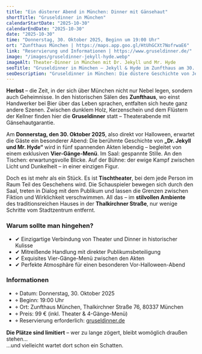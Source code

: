 ```yaml
---
title: "Ein düsterer Abend in München: Dinner mit Gänsehaut"
shortTitle: "Gruseldinner in München"
calendarStartDate: "2025-10-30"
calendarEndDate: "2025-10-30"
date: "2025-10-30"
time: "Donnerstag, 30. Oktober 2025, Beginn um 19:00 Uhr"
ort: "Zunfthaus München | https://maps.app.goo.gl/HtUhGCXt7NofrwaE6"
link: "Reservierung und Informationen | https://www.gruseldinner.de/"
image: "/images/gruseldinner-jekyll-hyde.webp"
imageAlt: Theater-Dinner in München mit Dr. Jekyll und Mr. Hyde
seoTitle: "Gruseldinner in München – Jekyll & Hyde im Zunfthaus am 30. Oktober 2025"
seoDescription: "Gruseldinner in München: Die düstere Geschichte von Jekyll & Hyde, ein 4-Gänge-Menü und stimmungsvolles Theater im historischen Zunfthaus. Nur am 30. Oktober 2025."
---
```


**Herbst** – die Zeit, in der sich über München nicht nur Nebel legen, sondern auch Geheimnisse. In den historischen Sälen des **Zunfthaus**, wo einst Handwerker bei Bier über das Leben sprachen, entfalten sich heute ganz andere Szenen. Zwischen dunklem Holz, Kerzenschein und dem Flüstern der Kellner finden hier die **Gruseldinner** statt – Theaterabende mit Gänsehautgarantie.

Am **Donnerstag, den 30. Oktober 2025**, also direkt vor Halloween, erwartet die Gäste ein besonderer Abend: Die berühmte Geschichte von **„Dr. Jekyll und Mr. Hyde“** wird in fünf spannenden Akten lebendig – begleitet von einem exklusiven **Vier-Gänge-Menü**. Im Saal: gespannte Stille. An den Tischen: erwartungsvolle Blicke. Auf der Bühne: der ewige Kampf zwischen Licht und Dunkelheit – in einer einzigen Figur.

Doch es ist mehr als ein Stück. Es ist **Tischtheater**, bei dem jede Person im Raum Teil des Geschehens wird. Die Schauspieler bewegen sich durch den Saal, treten in Dialog mit dem Publikum und lassen die Grenzen zwischen Fiktion und Wirklichkeit verschwimmen. All das – im **stilvollen Ambiente** des traditionsreichen Hauses in der **Thalkirchner Straße**, nur wenige Schritte vom Stadtzentrum entfernt.

### Warum sollte man hingehen?

- ✔ Einzigartige Verbindung von Theater und Dinner in historischer Kulisse  
- ✔ Mitreißende Handlung mit direkter Publikumsbeteiligung  
- ✔ Exquisites Vier-Gänge-Menü zwischen den Akten  
- ✔ Perfekte Atmosphäre für einen besonderen Vor-Halloween-Abend

### Informationen

- ⌖ Datum: Donnerstag, 30. Oktober 2025  
- ⌖ Beginn: 19:00 Uhr  
- ⌖ Ort: Zunfthaus München, Thalkirchner Straße 76, 80337 München  
- ⌖ Preis: 99 € (inkl. Theater & 4-Gänge-Menü)  
- ⌖ Reservierung erforderlich: [gruseldinner.de](https://www.gruseldinner.de/veranstaltungsort/zunfthaus/)

**Die Plätze sind limitiert** – wer zu lange zögert, bleibt womöglich draußen stehen…  
…und vielleicht wartet dort schon ein Schatten.
